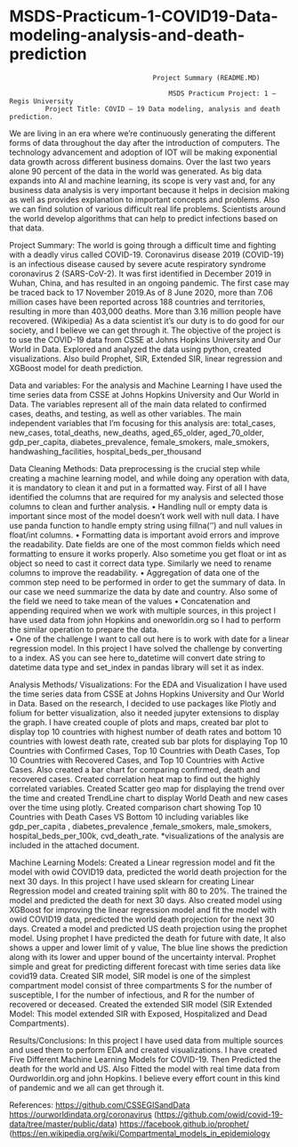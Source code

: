 # MSDS-Practicum-1-COVID19-Data-modeling-analysis-and-death-prediction
                                        Project Summary (README.MD)

                                            MSDS Practicum Project: 1 –Regis University
             Project Title: COVID – 19 Data modeling, analysis and death prediction.

We are living in an era where we’re continuously generating the different forms of data throughout the day after the introduction of computers. The technology advancement and adoption of IOT will be making exponential data growth across different business domains. Over the last two years alone 90 percent of the data in the world was generated. As big data expands into AI and machine learning, its scope is very vast and, for any business data analysis is very important because it helps in decision making as well as provides explanation to important concepts and problems. Also we can find solution of various difficult real life problems. Scientists around the world develop algorithms that can help to predict infections based on that data. 

Project Summary:
 	The world is going through a difficult time and fighting with a deadly virus called COVID-19. Coronavirus disease 2019 (COVID-19) is an infectious disease caused by severe acute respiratory syndrome coronavirus 2 (SARS-CoV-2). It was first identified in December 2019 in Wuhan, China, and has resulted in an ongoing pandemic. The first case may be traced back to 17 November 2019.As of 8 June 2020, more than 7.06 million cases have been reported across 188 countries and territories, resulting in more than 403,000 deaths. More than 3.16 million people have recovered. (Wikipedia)
As a data scientist it’s our duty is to do good for our society, and I believe we can get through it. The objective of the project is to use the COVID-19 data from CSSE at Johns Hopkins University and Our World in Data. Explored and analyzed the data using python, created visualizations. Also build Prophet, SIR, Extended SIR, linear regression and XGBoost model for death prediction.

Data and variables:
For the analysis and Machine Learning I have used the time series data from CSSE at Johns Hopkins University and Our World in Data. The variables represent all of the main data related to confirmed cases, deaths, and testing, as well as other variables.
The main independent variables that I’m focusing for this analysis are: total_cases, new_cases, total_deaths, new_deaths, aged_65_older, aged_70_older, gdp_per_capita, diabetes_prevalence, female_smokers, male_smokers, handwashing_facilities, hospital_beds_per_thousand

Data Cleaning Methods:
	Data preprocessing is the crucial step while creating a machine learning model, and while doing any operation with data, it is mandatory to clean it and put in a formatted way. First of all I have identified the columns that are required for my analysis and selected those columns to clean and further analysis.
•	Handling null or empty data is important since most of the model doesn’t work well with null data. I have use panda function to handle empty string using fillna(‘’) and null values in float/int columns.
•	Formatting data  is important avoid errors and improve the readability. Date fields are one of the most common fields which need formatting to ensure it works properly. Also sometime you get float or int as object so need to cast it correct data type. Similarly we need to rename columns to improve the readability.
•	Aggregation of data one of the common step need to be performed in order to get the summary of data. In our case we need summarize the data by date and country. Also some of the field we need to take mean of the values
•	Concatenation and appending required when we work with multiple sources, in this project I have used data from john Hopkins and oneworldin.org so I had to perform the similar operation to prepare the data.  
•	One of the challenge I want to call out here is to work with date for a linear regression model. In this project I have solved the challenge by converting to a index. AS you can see here to_datetime will convert date string to datetime data type and set_index in pandas library will set it as index.

Analysis Methods/ Visualizations:
For the EDA and Visualization I have used the time series data from CSSE at Johns Hopkins University and Our World in Data. Based on the research, I decided to use packages like Plotly and folium for better visualization, also it needed jupyter extensions to display the graph. I have created couple of plots and maps, created bar plot to display top 10 countries with highest number of death rates and bottom 10 countries with lowest death rate, created sub bar plots for displaying Top 10 Countries with Confirmed Cases, Top 10 Countries with Death Cases, Top 10 Countries with Recovered Cases, and Top 10 Countries with Active Cases. Also created a bar chart for comparing confirmed, death and recovered cases. Created correlation heat map to find out the highly correlated variables.
Created Scatter geo map for displaying the trend over the time and created TrendLine chart to display World Death and new cases over the time using plotly. Created comparison chart showing Top 10 Countries with Death Cases VS Bottom 10 including variables like gdp_per_capita , diabetes_prevalence ,female_smokers, male_smokers, hospital_beds_per_100k, cvd_death_rate.
*visualizations of the analysis are included in the attached document.

Machine Learning Models:
Created a Linear regression model and fit the model with owid COVID19 data, predicted the world death projection for the next 30 days. In this project I have used sklearn for creating Linear Regression model and created training split with 80 to 20%. The trained the model and predicted the death for next 30 days. Also created model using XGBoost for improving the linear regression model and fit the model with owid COVID19 data, predicted the world death projection for the next 30 days. Created a model and predicted US death projection using the prophet model. Using prophet I have predicted the death for future with date, It also shows a upper and lower limit of y value, The blue line shows the prediction along with its lower and upper bound of the uncertainty interval. Prophet simple and great for predicting different forecast with time series data like covid19 data. Created SIR model, SIR model is one of the simplest compartment model consist of three compartments S for the number of susceptible, I for the number of infectious, and R for the number of recovered or deceased. Created the extended SIR model (SIR Extended Model: This model extended SIR with Exposed, Hospitalized and Dead Compartments).

Results/Conclusions:
In this project I have used data from multiple sources and  used them to perform EDA and created visualizations. I have created Five Different Machine Learning Models for COVID-19. Then Predicted the death for the world and US. Also Fitted the model with real time data from Ourdworldin.org and john Hopkins. I believe every effort count in this kind of pandemic and we all can get through it.

References:
https://github.com/CSSEGISandData
 https://ourworldindata.org/coronavirus (https://github.com/owid/covid-19-data/tree/master/public/data)
https://facebook.github.io/prophet/
(https://en.wikipedia.org/wiki/Compartmental_models_in_epidemiology





	

